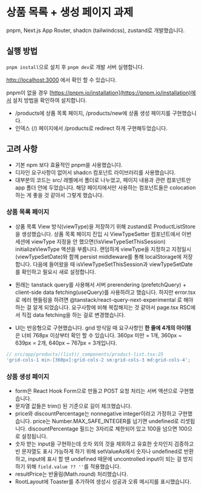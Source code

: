 # 상품 목록 + 생성 페이지 과제

pnpm, Next.js App Router, shadcn (tailwindcss), zustand로 개발했습니다.

## 실행 방법

`pnpm install`으로 설치 후 `pnpm dev`로 개발 서버 실행합니다.

[http://localhost:3000](http://localhost:3000) 에서 확인 할 수 있습니다.

pnpm이 없을 경우 [https://pnpm.io/installation](https://pnpm.io/installation)에서 설치 방법을 확인하여 설치합니다.

- /products에 상품 목록 페이지, /products/new에 상품 생성 페이지를 구현했습니다.
- 인덱스 (/) 페이지에서 /products로 redirect 하게 구현해두었습니다.

## 고려 사항

- 기본 npm 보다 효율적인 pnpm을 사용했습니다.
- 디자인 요구사항이 없어서 shadcn 컴포넌트 라이브러리를 사용했습니다.
- 대부분의 코드는 src/ 레벨에서 폴더로 나누었고, 페이지 내용과 관련 컴포넌트만 app 폴더 안에 두었습니다. 해당 페이지에서만 사용하는 컴포넌트들은 colocation 하는 게 좋을 것 같아서 그렇게 했습니다.

### 상품 목록 페이지

- 상품 목록 View 방식(viewType)을 저장하기 위해 zustand로 ProductListStore을 생성했습니다.
  상품 목록 페이지 진입 시 ViewTypeSetter 컴포넌트에서 이번 세션에 viewType 지정을 안 했으면(!isViewTypeSetThisSession) initializeViewType 액션을 부릅니다. 랜덤하게 viewType을 지정하고 지정일시(viewTypeSetDate)와 함께 persist middleware를 통해 localStorage에 저장합니다.
  다음에 들어왔을 때 isViewTypeSetThisSession과 viewTypeSetDate를 확인하고 필요시 새로 설정합니다.

- 원래는 tanstack query를 사용해서 서버 prerendering (prefetchQuery) + client-side data fetching(useQuery)를 사용하려고 했습니다. 하지만 error.tsx로 에러 핸들링을 하려면 @tanstack/react-query-next-experimental 로 해야 하는 걸 알게 되었습니다. 요구사항에 비해 복잡해지는 것 같아서 page.tsx RSC에서 직접 data fetching을 하는 걸로 변경했습니다.

- UI는 반응형으로 구현했습니다. grid 방식일 때 요구사항인 **한 줄에 4개의 아이템** 은 너비 768px 이상부터 확인 할 수 있습니다. 360px 미만 = 1개, 360px ~ 639px = 2개, 640px ~ 767px = 3개입니다.

```ts
// src/app/products/(list)/_components/product-list.tsx:25
'grid-cols-1 min-[360px]:grid-cols-2 sm:grid-cols-3 md:grid-cols-4';
```

### 상품 생성 페이지

- form은 React Hook Form으로 만들고 POST 요청 처리는 서버 액션으로 구현했습니다.
- 문자열 값들은 trim() 된 기준으로 길이 체크했습니다.
- price와 discountPercentage는 nonnegative integer이라고 가정하고 구현했습니다. price는 Number.MAX_SAFE_INTEGER를 넘기면 undefined로 리셋됩니다. discountPercentage 필드는 3자리로 제한되어 있고 100을 넘으면 100으로 설정됩니다.
- 숫자 받는 input을 구현하는데 숫자 외의 것을 제외하고 유효한 숫자인지 검증하고 빈 문자열도 표시 가능하게
  하기 위해 setValueAs에서 숫자나 undefined로 반환하고, input에 표시 할 땐 undefined 때문에 uncontrolled input이 되는 걸 방지하기 위해 `field.value ?? ''`를 적용했습니다.
- resultPrice는 반올림(Math.round) 처리했습니다.
- RootLayout에 Toaster를 추가하여 생성시 성공과 오류 메시지를 표시했습니다.
